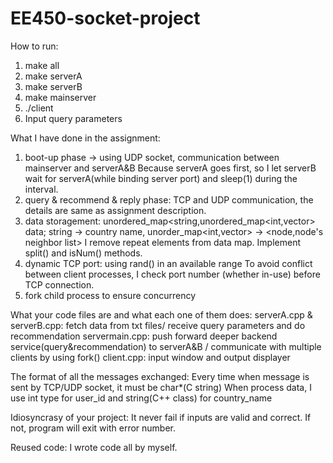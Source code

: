 # EE450-socket-project
How to run:
1. make all
2. make serverA
3. make serverB
4. make mainserver
5. ./client
6. Input query parameters

What I have done in the assignment:
1. boot-up phase -> using UDP socket, communication between mainserver and serverA&B
Because serverA goes first, so I let serverB wait for serverA(while binding server port) and sleep(1) during the interval.
2. query & recommend & reply phase: TCP and UDP communication, the details are same as assignment description.
3. data storagement:
unordered_map<string,unordered_map<int,vector<int>> data;
string -> country name, unorder_map<int,vector<int>> -> <node,node's neighbor list> 
I remove repeat elements from data map.
Implement split() and isNum() methods.
4. dynamic TCP port: using rand() in an available range
To avoid conflict between client processes, I check port number (whether in-use) before TCP connection.
5. fork child process to ensure concurrency

What your code files are and what each one of them does:
serverA.cpp & serverB.cpp:
fetch data from txt files/ receive query parameters and do recommendation
servermain.cpp:
push forward deeper backend service(query&recommendation) to serverA&B / communicate with multiple clients by using fork()
client.cpp:
input window and output displayer

The format of all the messages exchanged:
Every time when message is sent by TCP/UDP socket, it must be char*(C string)
When process data, I use int type for user_id and string(C++ class) for country_name

Idiosyncrasy of your project:
It never fail if inputs are valid and correct.
If not, program will exit with error number.

Reused code:
I wrote code all by myself.

